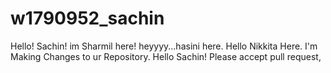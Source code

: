 # w1790952_sachin
Hello! Sachin! im Sharmil here!
heyyyy...hasini here.
Hello Nikkita Here. I'm Making Changes to ur Repository.
Hello Sachin! Please accept pull request,

